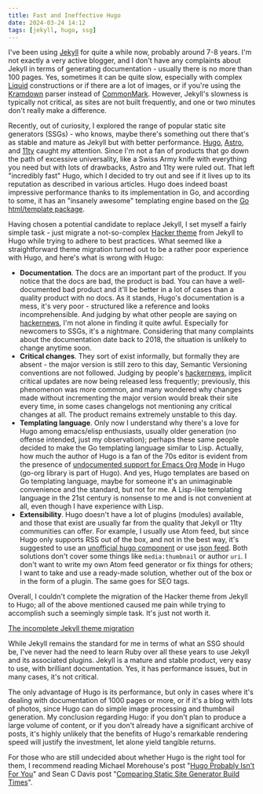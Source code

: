 ```yaml
---
title: Fast and Ineffective Hugo
date: 2024-03-24 14:12
tags: [jekyll, hugo, ssg]
---
```


I've been using [Jekyll] for quite a while now, probably around 7-8 years. I'm not exactly a very active blogger, and I don't have any complaints about Jekyll in terms of generating documentation - usually there is no more than 100 pages. Yes, sometimes it can be quite slow, especially with complex [Liquid] constructions or if there are a lot of images, or if you're using the [Kramdown] parser instead of [CommonMark]. However, Jekyll's slowness is typically not critical, as sites are not built frequently, and one or two minutes don't really make a difference.

Recently, out of curiosity, I explored the range of popular static site generators (SSGs) - who knows, maybe there's something out there that's as stable and mature as Jekyll but with better performance. [Hugo], [Astro], and [11ty] caught my attention. Since I'm not a fan of products that go down the path of excessive universality, like a Swiss Army knife with everything you need but with lots of drawbacks, Astro and 11ty were ruled out. That left "incredibly fast" Hugo, which I decided to try out and see if it lives up to its reputation as described in various articles.<!--more--> Hugo does indeed boast impressive performance thanks to its implementation in Go, and according to some, it has an "insanely awesome" templating engine based on the [Go html/template package].

Having chosen a potential candidate to replace Jekyll, I set myself a fairly simple task - just migrate a not-so-complex [Hacker theme] from Jekyll to Hugo while trying to adhere to best practices. What seemed like a straightforward theme migration turned out to be a rather poor experience with Hugo, and here's what is wrong with Hugo:

- **Documentation**. The docs are an important part of the product. If you notice that the docs are bad, the product is bad. You can have a well-documented bad product and it'll be better in a lot of cases than a quality product with no docs. As it stands, Hugo's documentation is a mess, it's very poor - structured like a reference and looks incomprehensible. And judging by what other people are saying on [hackernews], I'm not alone in finding it quite awful. Especially for newcomers to SSGs, it's a nightmare. Considering that many complaints about the documentation date back to 2018, the situation is unlikely to change anytime soon.
- **Critical changes**. They sort of exist informally, but formally they are absent - the major version is still zero to this day, Semantic Versioning conventions are not followed. Judging by people's [hackernews], implicit critical updates are now being released less frequently; previously, this phenomenon was more common, and many wondered why changes made without incrementing the major version would break their site every time, in some cases changelogs not mentioning any critical changes at all. The product remains extremely unstable to this day.
- **Templating language**. Only now I understand why there's a love for Hugo among emacs/elisp enthusiasts, usually older generation (no offense intended, just my observation); perhaps these same people decided to make the Go templating language similar to Lisp. Actually, how much the author of Hugo is a fan of the 70s editor is evident from the presence of [undocumented support for Emacs Org Mode] in Hugo (go-org library is part of Hugo). And yes, Hugo templates are based on Go templating language, maybe for someone it's an unimaginable convenience and the standard, but not for me. A Lisp-like templating language in the 21st century is nonsense to me and is not convenient at all, even though I have experience with Lisp.
- **Extensibility**. Hugo doesn't have a lot of plugins (modules) available, and those that exist are usually far from the quality that Jekyll or 11ty communities can offer. For example, I usually use Atom feed, but since Hugo only supports RSS out of the box, and not in the best way, it's suggested to use an [unofficial hugo component] or use [json feed]. Both solutions don't cover some things like `media:thumbnail` or author `uri`. I don't want to write my own Atom feed generator or fix things for others; I want to take and use a ready-made solution, whether out of the box or in the form of a plugin. The same goes for SEO tags.

Overall, I couldn't complete the migration of the Hacker theme from Jekyll to Hugo; all of the above mentioned caused me pain while trying to accomplish such a seemingly simple task. It's just not worth it.

[The incomplete Jekyll theme migration]

While Jekyll remains the standard for me in terms of what an SSG should be, I've never had the need to learn Ruby over all these years to use Jekyll and its associated plugins. Jekyll is a mature and stable product, very easy to use, with brilliant documentation. Yes, it has performance issues, but in many cases, it's not critical.

The only advantage of Hugo is its performance, but only in cases where it's dealing with documentation of 1000 pages or more, or if it's a blog with lots of photos, since Hugo can do simple image processing and thumbnail generation.
My conclusion regarding Hugo: if you don't plan to produce a large volume of content, or if you don't already have a significant archive of posts, it's highly unlikely that the benefits of Hugo's remarkable rendering speed will justify the investment, let alone yield tangible returns.

For those who are still undecided about whether Hugo is the right tool for them, I recommend reading Michael Morehouse's post "[Hugo Probably Isn't For You]" and Sean C Davis post "[Comparing Static Site Generator Build Times]".

[Jekyll]: https://jekyllrb.com/
[Liquid]: https://shopify.github.io/liquid/
[Kramdown]: https://github.com/kramdown/parser-gfm
[CommonMark]: https://github.com/github/jekyll-commonmark-ghpages
[Hugo]: https://gohugo.io/
[Astro]: https://astro.build/
[11ty]: https://www.11ty.dev/
[Go html/template package]: https://pkg.go.dev/html/template
[Hacker theme]: https://github.com/en9inerd/hacker
[unofficial hugo component]: https://github.com/kaushalmodi/hugo-atom-feed
[json feed]: https://discourse.gohugo.io/t/both-rss-and-atom-feeds/17384/3
[Hugo Probably Isn't For You]: https://yawpitchroll.com/posts/hugo-probably-is-not-for-you/
[Comparing Static Site Generator Build Times]: https://css-tricks.com/comparing-static-site-generator-build-times/
[undocumented support for Emacs Org Mode]: https://lucidmanager.org/productivity/create-websites-with-org-mode-and-hugo/
[The incomplete Jekyll theme migration]: https://github.com/en9inerd/hugo-hacker-theme
[hackernews]: https://news.ycombinator.com/item?id=30527884
